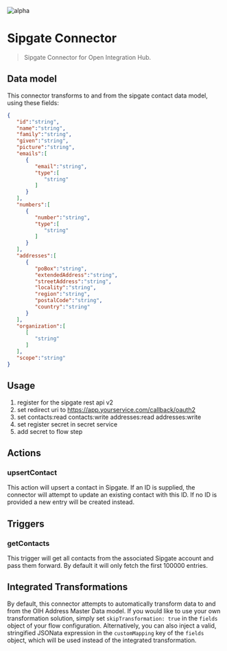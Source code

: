 ![alpha](https://img.shields.io/badge/Status-Alpha-yellow.svg)

# Sipgate Connector

> Sipgate Connector for Open Integration Hub.


## Data model
This connector transforms to and from the sipgate contact data model, using these fields:

```json
{
   "id":"string",
   "name":"string",
   "family":"string",
   "given":"string",
   "picture":"string",
   "emails":[
      {
         "email":"string",
         "type":[
            "string"
         ]
      }
   ],
   "numbers":[
      {
         "number":"string",
         "type":[
            "string"
         ]
      }
   ],
   "addresses":[
      {
         "poBox":"string",
         "extendedAddress":"string",
         "streetAddress":"string",
         "locality":"string",
         "region":"string",
         "postalCode":"string",
         "country":"string"
      }
   ],
   "organization":[
      [
         "string"
      ]
   ],
   "scope":"string"
}
```

## Usage


1. register for the sipgate rest api v2
2. set redirect uri to https://app.yourservice.com/callback/oauth2
3. set contacts:read contacts:write addresses:read addresses:write
4. set register secret in secret service
5. add secret to flow step


## Actions

### upsertContact
This action will upsert a contact in Sipgate. If an ID is supplied, the connector will attempt to update an existing contact with this ID. If no ID is provided a new entry will be created instead.

## Triggers

### getContacts
This trigger will get all contacts from the associated Sipgate account and pass them forward. By default it will only fetch the first 100000 entries.

## Integrated Transformations

By default, this connector attempts to automatically transform data to and from the OIH Address Master Data model. If you would like to use your own transformation solution, simply set `skipTransformation: true` in the `fields` object of your flow configuration. Alternatively, you can also inject a valid, stringified JSONata expression in the `customMapping` key of the `fields` object, which will be used instead of the integrated transformation.
